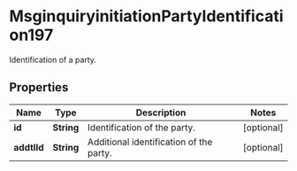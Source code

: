 

# MsginquiryinitiationPartyIdentification197

Identification of a party.

## Properties

| Name | Type | Description | Notes |
|------------ | ------------- | ------------- | -------------|
|**id** | **String** | Identification of the party. |  [optional] |
|**addtlId** | **String** | Additional identification of the party. |  [optional] |



